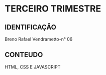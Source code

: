 # TERCEIRO TRIMESTRE 

## IDENTIFICAÇÃO
   Breno Rafael Vendrametto-n° 06
   
   ## CONTEUDO
   
   HTML, CSS E JAVASCRIPT 
